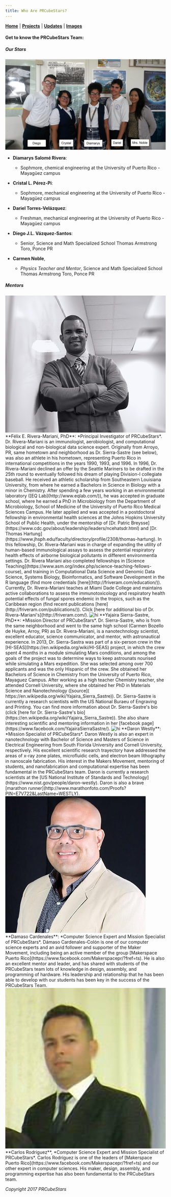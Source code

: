 ```yaml
---
title: Who Are PRCubeStars?
---
```


[**Home**](https://friveramariani.github.io/PRCubeStars/) | [**Projects**](https://friveramariani.github.io/PRCubeStars/projects) | [**Updates**](https://friveramariani.github.io/PRCubeStars/updates) | [**Images**](https://friveramariani.github.io/PRCubeStars/images)

#### Get to know the PRCubeStars Team:

##### Our Stars

<img src="Images/StudentsTeacher.jpg" alt="hi" class="inline"/>

- **Diamarys Salomé Rivera**: 
	+ Sophmore, chemical engineering at the University of Puerto Rico - Mayagüez campus

- **Cristal L. Pérez-Pi**: 
	+ Sophmore, mechanical engineering at the University of Puerto Rico - Mayagüez campus

- **Dariel Torres-Velázquez**: 
	+ Freshman, mechanical engineering at the University of Puerto Rico - Mayagüez campus

- **Diego J.L. Vázquez-Santos**:
	+ Senior, Science and Math Specialized School Thomas Armstrong Toro, Ponce PR

- **Carmen Noble**, 
	+ *Physics Teacher and Mentor*, Science and Math Specialized School Thomas Armstrong Toro, Ponce PR

##### Mentors

<img src="Images/FelixRiveraMariani.jpg" alt="hi" class="inline"/> 
**Félix E. Rivera-Mariani, PhD**: *Principal Investigator of PRCubeStars*. Dr. Rivera-Mariani is an immunologist, aerobiologist, and computational biological and non-biological data science expert. Originally from Arroyo, PR, same hometown and neighborhood as Dr. Sierra-Sastre (see below), was also an athlete in his hometown, representing Puerto Rico in international competitions in the years 1990, 1993, and 1996. In 1996, Dr. Rivera-Mariani declined an offer by the Seattle Mariners to be drafted in the 25th round to eventually followed his dream of playing Division-I collegiate baseball. He received an athletic scholarship from Southeastern Louisiana University, from where he earned a Bachelors in Science in Biology with a minor in Chemistry. After spending a few years working in an environmental laboratory ([EQ Lab](http://www.eqlab.com/)), he was accepted in graduate school, where he earned a PhD in Microbiology from the Department of Microbiology, School of Medicine of the University of Puerto Rico Medical Sciences Campus. He later applied and was accepted in a postdoctoral fellowship in environmental health sciences at the Johns Hopkins University School of Public Health, under the mentorship of [Dr. Patric Breysse](https://www.cdc.gov/about/leadership/leaders/ncehatsdr.html) and [Dr. Thomas Hartung](https://www.jhsph.edu/faculty/directory/profile/2308/thomas-hartung). In this fellowship, Dr. Rivera-Mariani was in charge of expanding the utility of human-based immunological assays to assess the potential respiratory health effects of airborne biological pollutants in different environmentla settings. Dr. Rivera Mariani also completed fellowships in [Science Teaching](https://www.asm.org/index.php/science-teaching-fellows-course), and training in Computational Data Science and Genomic Data Science, Systems Biology, Bioinformatics, and Software Development in the R language (find more credentials [here](http://friveram.com/education/)). Currently, Dr. Rivera-Mariani teaches at Miami Dade College and maintains active collaborations to assess the immunotoxicology and respiratory health potential effects of fungal spores endemic in the tropics, such as the Caribbean region (find recent publications [here](http://friveram.com/publications/)). Click [here for additional bio of  Dr. Rivera-Mariani's](http://friveram.com/).
  

<img src="Images/YajairaSierraSastre.JPG" alt="hi" class="inline"/> 
**Yajaira Sierra-Sastre, PhD**: *Mission Director of PRCubeStars*. Dr. Sierra-Sastre, who is from the same neighborhood and went to the same high school (Carmen Bozello de Huyke, Arroy, PR) as Dr. Rivera-Mariani, is a nanotechnology scientist, excellent educator, science communicator, and mentor, with astronautical experience. In 2013, Dr. Sierra-Sastra was part of a six-person crew in the [HI-SEAS](https://en.wikipedia.org/wiki/HI-SEAS) project, in which the crew spent 4 months in a module simulating Mars conditions, and among the goals of the project was to determine ways to keep astrounats nourised while simulating a Mars expedition. She was selected among over 700 applicants and was the only Hispanic of the crew. She obtained her Bachelors of Science in Chemistry from the University of Puerto Rico, Mayaguez Campus. After working as a high teacher Chemistry teacher, she attended Cornell University, where she obtained her PhD in Materials Science and Nanotechnology ([source]( https://en.wikipedia.org/wiki/Yajaira_Sierra_Sastre)). Dr. Sierra-Sastre is currently a research scientists with the US National Buraeu of Engraving and Printing. You can find more information about Dr. Sierra-Sastre's bio (click [here for Dr. Sierra-Sastre's bio](https://en.wikipedia.org/wiki/Yajaira_Sierra_Sastre)). She also share interesting scientific and mentoring information in her [facebook page](https://www.facebook.com/YajairaSierraSastre/).   
  

<img src="Images/DaronWestly.JPG" alt="hi" class="inline"/> 
**Daron Westly**: *Mission Specialist of PRCubeStars*. Daron Westly is also an expert in nanotechnology with Bachelor of Science and Masters of Science in Electrical Engineering from South Florida University and Cornell University, respectively. His excellent scientific research trayectory have addressed the areas of x-ray zone plates, microfluidic cells, and electron beam lithography in nanoscale fabrication. His interest in the Makers Movement, mentoring of students, and nanofabrication and computational expertise has been fundamental in the PRCubeStars team. Daron is currently a research scientists at the [US National Institute of Standards and Technology](https://www.nist.gov/people/daron-westly). Daron is also a brave [marathon runner](http://www.marathonfoto.com/Proofs?PIN=E7V722&LastName=WESTLY).  
  

<img src="Images/DamasoCardenalesColon.jpg" alt="hi" class="inline"/> 
**Damaso Cardenales**: *Computer Science Expert and Mission Specialist of PRCubeStars*. Dámaso Cardenales-Colón is one of our computer science experts and an avid follower and supporter of the Maker Movement, including being an active member of the group [Makerspace Puerto Rico](https://www.facebook.com/Makerspacepr/?fref=ts). He is also an excellent mentor and leader, and has shared with students of the PRCubeStars team lots of knowledge in design, assembly, and programming of hardware. His leadership and relationship that he has been able to develop with our students has been key in the success of the PRCubeStars Team. 
  

<img src="Images/CarlosRodriguez.jpg" alt="hi" class="inline"/> 
**Carlos Rodriguez**, *Computer Science Expert and Mission Specialist of PRCubeStars*. Carlos Rodríguez is one of the leaders of [Makerspace Puerto Rico](https://www.facebook.com/Makerspacepr/?fref=ts) and our other expert in computer sciences. His maker, design, assembly, and programming expertise has also been fundamental to the PRCubeStars team.



*Copyright 2017 PRCubeStars*